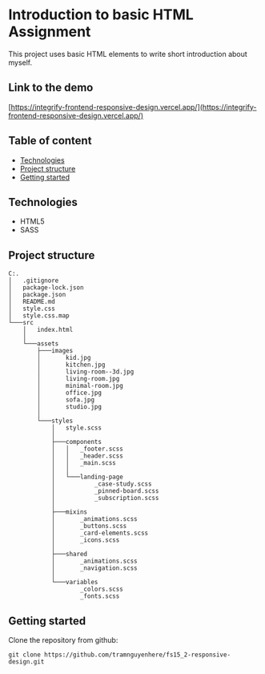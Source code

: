 # Introduction to basic HTML Assignment

This project uses basic HTML elements to write short introduction about myself.

## Link to the demo

[https://integrify-frontend-responsive-design.vercel.app/](https://integrify-frontend-responsive-design.vercel.app/)

## Table of content

- [Technologies](#technologies)
- [Project structure](#project-structure)
- [Getting started](#getting-started)

<a name="technologies"></a>

## Technologies

- HTML5
- SASS

<a name="project-structure"></a>

## Project structure

```
C:.
│   .gitignore
│   package-lock.json
│   package.json
│   README.md
│   style.css
│   style.css.map
└───src
    │   index.html
    │
    └───assets
        ├───images
        │       kid.jpg
        │       kitchen.jpg
        │       living-room--3d.jpg
        │       living-room.jpg
        │       minimal-room.jpg
        │       office.jpg
        │       sofa.jpg
        │       studio.jpg
        │
        └───styles
            │   style.scss
            │
            ├───components
            │   │   _footer.scss
            │   │   _header.scss
            │   │   _main.scss
            │   │
            │   └───landing-page
            │           _case-study.scss
            │           _pinned-board.scss
            │           _subscription.scss
            │
            ├───mixins
            │       _animations.scss
            │       _buttons.scss
            │       _card-elements.scss
            │       _icons.scss
            │
            ├───shared
            │       _animations.scss
            │       _navigation.scss
            │
            └───variables
                    _colors.scss
                    _fonts.scss
```

<a name="getting-started"></a>

## Getting started

Clone the repository from github:

```
git clone https://github.com/tramnguyenhere/fs15_2-responsive-design.git
```
